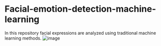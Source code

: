 # Facial-emotion-detection-machine-learning
In this repository facial expressions are analyzed using traditional machine learning methods.
![image](https://github.com/Afnankhn/Facial-emotion-detection-machine-and-deep-learning/assets/55242810/4150ee42-d572-4900-9adc-fb2a22ffa883)
